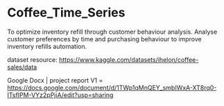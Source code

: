 # Coffee_Time_Series
To optimize inventory refill through customer behaviour analysis. Analyse customer preferences by time and purchasing behaviour to improve inventory refills automation.

dataset resource: https://www.kaggle.com/datasets/ihelon/coffee-sales/data

Google Docx | project report V1 = https://docs.google.com/document/d/1TWp1qMnQEY_smbIWxA-XT8rq0-ITsfIPM-VYz2pPjiA/edit?usp=sharing

